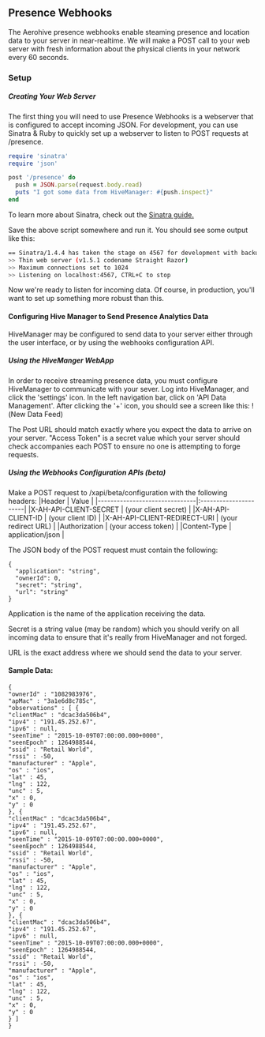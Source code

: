 ## Presence Webhooks
The Aerohive presence webhooks enable steaming presence and location data to your server in near-realtime. We will make a POST call to your web server with fresh information about the physical clients in your network every 60 seconds.

### Setup
##### Creating Your Web Server
The first thing you will need to use Presence Webhooks is a webserver that is configured to accept incoming JSON. 
For development, you can use Sinatra & Ruby to quickly set up a webserver to listen to POST requests at /presence.

```rb
require 'sinatra'
require 'json'

post '/presence' do
  push = JSON.parse(request.body.read)
  puts "I got some data from HiveManager: #{push.inspect}"
end
```

To learn more about Sinatra, check out the [Sinatra guide.]

Save the above script somewhere and run it. You should see some output like this:
```sh
== Sinatra/1.4.4 has taken the stage on 4567 for development with backup from Thin
>> Thin web server (v1.5.1 codename Straight Razor)
>> Maximum connections set to 1024
>> Listening on localhost:4567, CTRL+C to stop
```
Now we're ready to listen for incoming data. Of course, in production, you'll want to set up something more robust than this.

#### Configuring Hive Manager to Send Presence Analytics Data
HiveManager may be configured to send data to your server either through the user interface, or by using the webhooks configuration API.
##### Using the HiveManger WebApp
In order to receive streaming presence data, you must configure HiveManager to communicate with your sever. Log into HiveManager, and click the 'settings' icon. In the left navigation bar, click on 'API Data Management'. After clicking the '+' icon, you should see a screen like this:
!(New Data Feed)

The Post URL should match exactly where you expect the data to arrive on your server.
"Access Token" is a secret value which your server should check accompanies each POST to ensure no one is attempting to forge requests.

##### Using the Webhooks Configuration APIs (beta)
Make a POST request to <your datacenter>/xapi/beta/configuration with the following headers:
|Header                         |   Value               |
|-------------------------------|:----------------------|
|X-AH-API-CLIENT-SECRET         | (your client secret)  |
|X-AH-API-CLIENT-ID             | (your client ID)      |
|X-AH-API-CLIENT-REDIRECT-URI   | (your redirect URL)   |
|Authorization                  | (your access token)   |
|Content-Type                   | application/json      |

The JSON body of the POST request must contain the following:
```
{
  "application": "string",
  "ownerId": 0,
  "secret": "string",
  "url": "string"
}
```
Application is the name of the application receiving the data.

Secret is a string value (may be random) which you should verify on all incoming data to ensure that it's really from HiveManager and not forged.

URL is the exact address where we should send the data to your server.

#### Sample Data:
```
{
"ownerId" : "1082983976",
"apMac" : "3a1e6d8c785c",
"observations" : [ {
"clientMac" : "dcac3da506b4",
"ipv4" : "191.45.252.67",
"ipv6" : null,
"seenTime" : "2015-10-09T07:00:00.000+0000",
"seenEpoch" : 1264988544,
"ssid" : "Retail World",
"rssi" : -50,
"manufacturer" : "Apple",
"os" : "ios",
"lat" : 45,
"lng" : 122,
"unc" : 5,
"x" : 0,
"y" : 0
}, {
"clientMac" : "dcac3da506b4",
"ipv4" : "191.45.252.67",
"ipv6" : null,
"seenTime" : "2015-10-09T07:00:00.000+0000",
"seenEpoch" : 1264988544,
"ssid" : "Retail World",
"rssi" : -50,
"manufacturer" : "Apple",
"os" : "ios",
"lat" : 45,
"lng" : 122,
"unc" : 5,
"x" : 0,
"y" : 0
}, {
"clientMac" : "dcac3da506b4",
"ipv4" : "191.45.252.67",
"ipv6" : null,
"seenTime" : "2015-10-09T07:00:00.000+0000",
"seenEpoch" : 1264988544,
"ssid" : "Retail World",
"rssi" : -50,
"manufacturer" : "Apple",
"os" : "ios",
"lat" : 45,
"lng" : 122,
"unc" : 5,
"x" : 0,
"y" : 0
} ]
}
```

[Sinatra guide.]: http://www.sinatrarb.com/